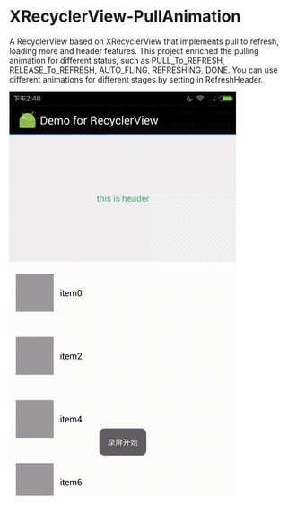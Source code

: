 # XRecyclerView-PullAnimation
A RecyclerView based on XRecyclerView that implements pull to refresh, loading more and header features. 
This project enriched the pulling animation for different status, such as PULL_To_REFRESH, RELEASE_To_REFRESH, AUTO_FLING, REFRESHING, DONE.
You can use different animations for different stages by setting in RefreshHeader.

![image](https://github.com/Xiaoning1943/XRecyclerView-PullAnimation/blob/master/app/src/main/res/drawable/demo720.gif)
